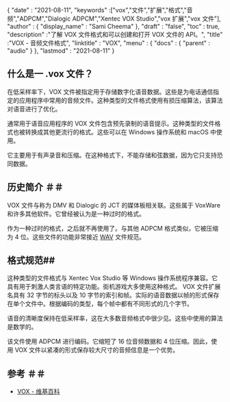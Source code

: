 {
  "date" : "2021-08-11",
  "keywords" :["vox","文件","扩展","格式","音频","ADPCM","Dialogic ADPCM","Xentec VOX Studio","vox 扩展","vox 文件"],
  "author" : {
    "display_name" : "Sami Cheema"
},
  "draft" : "false",
  "toc" : true,
  "description" :"了解 VOX 文件格式和可以创建和打开 VOX 文件的 API。",
  "title" :"VOX - 音频文件格式",
  "linktitle" : "VOX",
  "menu" : {
    "docs" : {
      "parent" : "audio"
}
},
  "lastmod" : "2021-08-11"
}

## 什么是一 .vox 文件？ ##

在低采样率下，VOX 文件被指定用于存储数字化语音数据。这些是为电话通信指定的应用程序中常用的音频文件。这种类型的文件格式使用有损压缩算法，该算法对语音进行了优化。

通常用于语音应用程序的 VOX 文件包含预先录制的语音提示。这种类型的文件格式也被转换成其他更流行的格式。这些可以在 Windows 操作系统和 macOS 中使用。

它主要用于有声录音和压缩。在这种格式下，不能存储和弦数据，因为它只支持恐同数据。



## 历史简介 ＃＃

VOX 文件与称为 DMV 和 Dialogic 的 JCT 的媒体板相关联。这些属于 VoxWare 和许多其他软件。它曾经被认为是一种过时的格式。

作为一种过时的格式，之后就不再使用了。与其他 ADPCM 格式类似，它被压缩为 4 位。这些文件的功能非常接近 [WAV](/zh/audio/wav/) 文件规范。


## 格式规范##

这种类型的文件格式与 Xentec Vox Studio 等 Windows 操作系统程序兼容。它具有用于刺激人类言语的特定功能。街机游戏大多使用这种格式。 VOX 文件扩展名具有 32 字节的标头以及 10 字节的索引和帧。实际的语音数据以帧的形式保存在单个文件中。根据编码的类型，每个帧中都有不同形式的几个字节。

语音的清晰度保持在低采样率，这在大多数音频格式中很少见。这些中使用的算法是数学的。

该文件使用 ADPCM 进行编码。它缩短了 16 位音频数据和 4 位压缩。因此，使用 VOX 文件以紧凑的形式保存较大尺寸的音频信息是一个优势。


## 参考 ＃＃

* [VOX - 维基百科](https://en.wikipedia.org/wiki/Dialogic_ADPCM)

